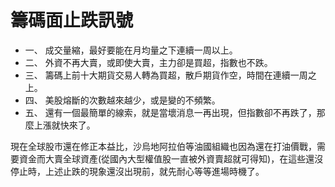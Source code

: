 # 籌碼面止跌訊號


- 一、 成交量縮，最好要能在月均量之下連續一周以上。
- 二、 外資不再大賣，或即使大賣，主力卻是買超，指數也不跌。
- 三、 籌碼上前十大期貨交易人轉為買超，散戶期貨作空，時間在連續一周之上。
- 四、 美股熔斷的次數越來越少，或是變的不頻繁。
- 五、 還有一個最簡單的線索，就是當壞消息一再出現，但指數卻不再跌了，那麼上漲就快來了。

現在全球股市還在修正本益比，沙烏地阿拉伯等油國組織也因為還在打油價戰，需要資金而大賣全球資產(從國內大型權值股一直被外資賣超就可得知)，在這些還沒停止時，上述止跌的現象還沒出現前，就先耐心等等進場時機了。
